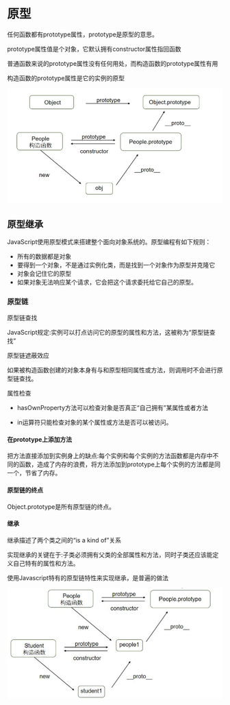 # 原型

任何函数都有prototype属性，prototype是原型的意思。

prototype属性值是个对象，它默认拥有constructor属性指回函数

普通函数来说的prototype属性没有任何用处，而构造函数的prototype属性有用

构造函数的prototype属性是它的实例的原型

![](../../../images/prototype.jpg)

## 原型继承

JavaScript使用原型模式来搭建整个面向对象系统的。原型编程有如下规则：

* 所有的数据都是对象
* 要得到一个对象，不是通过实例化类，而是找到一个对象作为原型并克隆它
* 对象会记住它的原型
* 如果对象无法响应某个请求，它会把这个请求委托给它自己的原型。

### 原型链

原型链查找

JavaScript规定:实例可以打点访问它的原型的属性和方法，这被称为“原型链查找”

原型链遮蔽效应

如果被构造函数创建的对象本身有与和原型相同属性或方法，则调用时不会进行原型链查找。

属性检查

* hasOwnProperty方法可以检查对象是否真正“自己拥有”某属性或者方法

* in运算符只能检查对象的某个属性或方法是否可以被访问。

#### 在prototype上添加方法

把方法直接添加到实例身上的缺点:每个实例和每个实例的方法函数都是内存中不同的函数，造成了内存的浪费，将方法添加到prototype上每个实例的方法都是同一个，节省了内存。

#### 原型链的终点

Object.prototype是所有原型链的终点。

#### 继承

继承描述了两个类之间的“is a kind of”关系

实现继承的关键在于:子类必须拥有父类的全部属性和方法，同时子类还应该能定义自己特有的属性和方法。

使用Javascript特有的原型链特性来实现继承，是普遍的做法

![](../../../images/inherit.jpg)